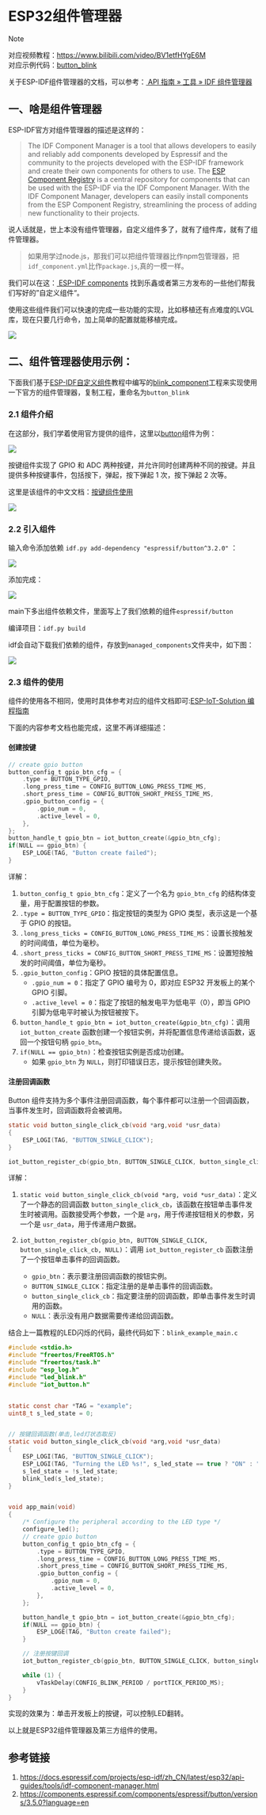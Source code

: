 # ESP32组件管理器

> [!NOTE]
> 对应视频教程：https://www.bilibili.com/video/BV1etfHYgE6M <br>
> 对应示例代码：[button_blink](https://github.com/DuRuofu/ESP32-Guide/tree/main/code/02.idf_basic/04/button_blink)

关于ESP-IDF组件管理器的文档，可以参考：[ API 指南 » 工具 » IDF 组件管理器](https://docs.espressif.com/projects/esp-idf/zh_CN/stable/esp32/api-guides/tools/idf-component-manager.html)
## 一、啥是组件管理器

ESP-IDF官方对组件管理器的描述是这样的：

> The IDF Component Manager is a tool that allows developers to easily and reliably add components developed by Espressif and the community to the projects developed with the ESP-IDF framework and create their own components for others to use.
>The [ESP Component Registry](https://components.espressif.com/) is a central repository for components that can be used with the ESP-IDF via the IDF Component Manager.
>With the IDF Component Manager, developers can easily install components from the ESP Component Registry, streamlining the process of adding new functionality to their projects.

说人话就是，世上本没有组件管理器，自定义组件多了，就有了组件库，就有了组件管理器。

> 如果用学过node.js，那我们可以把组件管理器比作npm包管理器，把`idf_component.yml`比作`package.js`,真的一模一样。

我们可以在这：[ ESP-IDF components](https://components.espressif.com)  找到乐鑫或者第三方发布的一些他们帮我们写好的”自定义组件“。

使用这些组件我们可以快速的完成一些功能的实现，比如移植还有点难度的LVGL库，现在只要几行命令，加上简单的配置就能移植完成。

![](attachments/20240219001357.png)


## 二、组件管理器使用示例：

下面我们基于[ESP-IDF自定义组件](../2.3-ESP-IDF自定义组件/ESP-IDF自定义组件.md)教程中编写的[blink_component](https://github.com/DuRuofu/ESP32-Guide/tree/main/code/02.idf_basic/03/blink_component)工程来实现使用一下官方的组件管理器，复制工程，重命名为`button_blink`

### 2.1 组件介绍

在这部分，我们学着使用官方提供的组件，这里以[button](https://components.espressif.com/components/espressif/button?language=en)组件为例：

![](attachments/20240229163020.png)

按键组件实现了 GPIO 和 ADC 两种按键，并允许同时创建两种不同的按键。并且提供多种按键事件，包括按下，弹起，按下弹起 1 次，按下弹起 2 次等。

这里是该组件的中文文档：[按键组件使用](https://docs.espressif.com/projects/esp-iot-solution/zh_CN/latest/input_device/button.html)

![](attachments/20240229163215.png)


### 2.2 引入组件

输入命令添加依赖   `idf.py add-dependency "espressif/button^3.2.0"`  ：

![](attachments/20240229164040.png)

添加完成：

![](attachments/20240229164107.png)

main下多出组件依赖文件，里面写上了我们依赖的组件`espressif/button`

编译项目：`idf.py build`

idf会自动下载我们依赖的组件，存放到`managed_components`文件夹中，如下图：

![](attachments/20240229164459.png)

### 2.3 组件的使用

组件的使用各不相同，使用时具体参考对应的组件文档即可:[ESP-IoT-Solution 编程指南](https://docs.espressif.com/projects/esp-iot-solution/zh_CN/latest/index.html)

下面的内容参考文档也能完成，这里不再详细描述：

#### 创建按键

``` c
// create gpio button
button_config_t gpio_btn_cfg = {
    .type = BUTTON_TYPE_GPIO,
    .long_press_time = CONFIG_BUTTON_LONG_PRESS_TIME_MS,
    .short_press_time = CONFIG_BUTTON_SHORT_PRESS_TIME_MS,
    .gpio_button_config = {
        .gpio_num = 0,
        .active_level = 0,
    },
};
button_handle_t gpio_btn = iot_button_create(&gpio_btn_cfg);
if(NULL == gpio_btn) {
    ESP_LOGE(TAG, "Button create failed");
}

```

详解：

1. `button_config_t gpio_btn_cfg`：定义了一个名为 `gpio_btn_cfg` 的结构体变量，用于配置按钮的参数。
2. `.type = BUTTON_TYPE_GPIO`：指定按钮的类型为 GPIO 类型，表示这是一个基于 GPIO 的按钮。
3. `.long_press_ticks = CONFIG_BUTTON_LONG_PRESS_TIME_MS`：设置长按触发的时间阈值，单位为毫秒。
4. `.short_press_ticks = CONFIG_BUTTON_SHORT_PRESS_TIME_MS`：设置短按触发的时间阈值，单位为毫秒。
5. `.gpio_button_config`：GPIO 按钮的具体配置信息。
    - `.gpio_num = 0`：指定了 GPIO 编号为 0，即对应 ESP32 开发板上的某个 GPIO 引脚。
    - `.active_level = 0`：指定了按钮的触发电平为低电平（0），即当 GPIO 引脚为低电平时被认为按钮被按下。
6. `button_handle_t gpio_btn = iot_button_create(&gpio_btn_cfg)`：调用 `iot_button_create` 函数创建一个按钮实例，并将配置信息传递给该函数，返回一个按钮句柄 `gpio_btn`。
7. `if(NULL == gpio_btn)`：检查按钮实例是否成功创建。
    - 如果 `gpio_btn` 为 `NULL`，则打印错误日志，提示按钮创建失败。
      
 
#### 注册回调函数

Button 组件支持为多个事件注册回调函数，每个事件都可以注册一个回调函数，当事件发生时，回调函数将会被调用。

``` c
static void button_single_click_cb(void *arg,void *usr_data)
{
    ESP_LOGI(TAG, "BUTTON_SINGLE_CLICK");
}

iot_button_register_cb(gpio_btn, BUTTON_SINGLE_CLICK, button_single_click_cb,NULL);

```

详解：
1. `static void button_single_click_cb(void *arg, void *usr_data)`：定义了一个静态的回调函数 `button_single_click_cb`，该函数在按钮单击事件发生时被调用。函数接受两个参数，一个是 `arg`，用于传递按钮相关的参数，另一个是 `usr_data`，用于传递用户数据。
    
2. `iot_button_register_cb(gpio_btn, BUTTON_SINGLE_CLICK, button_single_click_cb, NULL)`：调用 `iot_button_register_cb` 函数注册了一个按钮单击事件的回调函数。
    - `gpio_btn`：表示要注册回调函数的按钮实例。
    - `BUTTON_SINGLE_CLICK`：指定注册的是单击事件的回调函数。
    - `button_single_click_cb`：指定要注册的回调函数，即单击事件发生时调用的函数。
    - `NULL`：表示没有用户数据需要传递给回调函数。


结合上一篇教程的LED闪烁的代码，最终代码如下：`blink_example_main.c`

``` c
#include <stdio.h>
#include "freertos/FreeRTOS.h"
#include "freertos/task.h"
#include "esp_log.h"
#include "led_blink.h"
#include "iot_button.h"


static const char *TAG = "example";
uint8_t s_led_state = 0;


// 按键回调函数(单击,led灯状态取反)
static void button_single_click_cb(void *arg,void *usr_data)
{
    ESP_LOGI(TAG, "BUTTON_SINGLE_CLICK");
    ESP_LOGI(TAG, "Turning the LED %s!", s_led_state == true ? "ON" : "OFF");
    s_led_state = !s_led_state;
    blink_led(s_led_state);
}


void app_main(void)
{
    /* Configure the peripheral according to the LED type */
    configure_led();
    // create gpio button
    button_config_t gpio_btn_cfg = {
        .type = BUTTON_TYPE_GPIO,
        .long_press_time = CONFIG_BUTTON_LONG_PRESS_TIME_MS,
        .short_press_time = CONFIG_BUTTON_SHORT_PRESS_TIME_MS,
        .gpio_button_config = {
            .gpio_num = 0,
            .active_level = 0,
        },
    };

    button_handle_t gpio_btn = iot_button_create(&gpio_btn_cfg);
    if(NULL == gpio_btn) {
        ESP_LOGE(TAG, "Button create failed");
    }

    // 注册按键回调
    iot_button_register_cb(gpio_btn, BUTTON_SINGLE_CLICK, button_single_click_cb,NULL);

    while (1) {
        vTaskDelay(CONFIG_BLINK_PERIOD / portTICK_PERIOD_MS);
    }
}


```

实现的效果为：单击开发板上的按键，可以控制LED翻转。

以上就是ESP32组件管理器及第三方组件的使用。
## 参考链接

1. https://docs.espressif.com/projects/esp-idf/zh_CN/latest/esp32/api-guides/tools/idf-component-manager.html
2. https://components.espressif.com/components/espressif/button/versions/3.5.0?language=en